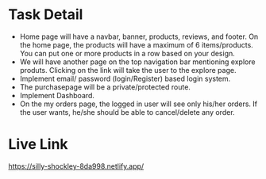 # Task Detail

* Home page will have a navbar, banner, products, reviews, and footer. On the home page, the products will have a maximum of 6 items/products. You can put one or more products in a row based on your design.
* We will have another page on the top navigation bar  mentioning explore produts. Clicking on the link will take the user to the explore page. 
* Implement email/ password (login/Register) based login system.
* The purchasepage will be a private/protected route.
* Implement Dashboard.
* On the my orders page, the logged in user will see only his/her orders. If the user wants, he/she should be able to cancel/delete any order.


# Live Link 
https://silly-shockley-8da998.netlify.app/ 


